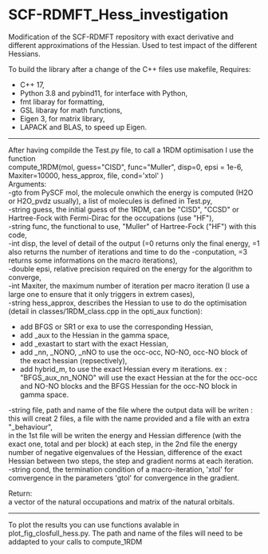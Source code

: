 # SCF-RDMFT_Hess_investigation
Modification of the SCF-RDMFT repository with exact derivative and different approximations of the Hessian. Used to test impact of the different Hessians.

To build the library after a change of the C++ files use makefile,
Requires: 
  - C++ 17,
  - Python 3.8 and pybind11, for interface with Python,
  - fmt libaray for formatting, 
  - GSL libaray for math functions,
  - Eigen 3, for matrix library,
  - LAPACK and BLAS, to speed up Eigen.

----

After having compilde the Test.py file, to call a 1RDM optimisation I use the function\
compute_1RDM(mol, guess="CISD", func="Muller", disp=0, epsi = 1e-6, Maxiter=10000, 
                 hess_approx, file, cond='xtol' )\
Arguments:\
-gto from PySCF mol, the molecule onwhich the energy is computed (H2O or H2O_pvdz usually), a list of molecules is defined in Test.py,\
-string guess, the initial guess of the 1RDM, can be "CISD", "CCSD" or Hartree-Fock with Fermi-Dirac for the occupations (use "HF"),\
-string func, the functional to use, "Muller" of Hartree-Fock ("HF") with this code,\
-int disp, the level of detail of the output (=0 returns only the final energy, =1 also returns the number of iterations and time to do the -conputation, =3 returns some informations on the macro iterations),\
-double epsi, relative precision required on the energy for the algorithm to converge, \
-int Maxiter, the maximum number of iteration per macro iteration (I use a large one to ensure that it only triggers in extrem cases),\
-string hess_approx, describes the Hessian to use to do the optimisation (detail in classes/1RDM_class.cpp in the opti_aux function):
  - add BFGS or SR1 or exa to use the corresponding Hessian,
  - add _aux to the Hessian in the gamma space,
  - add _exastart to start with the exact Hessian,
  - add _nn, _NONO, _nNO to use the occ-occ, NO-NO, occ-NO block of the exact hessian (repsectively),
  - add hybrid_m, to use the exact Hessian every m iterations.
  ex : "BFGS_aux_nn_NONO" will use the exact Hessian at the for the occ-occ and NO-NO blocks and the BFGS Hessian for the occ-NO block in gamma space.
  
-string file, path and name of the file where the output data will be writen :\
  this will creat 2 files, a file with the name provided and a file with an extra "_behaviour",\
  in the 1st file will be writen the energy and Hessian difference (with the exact one, total and per block) at each step,
  in the 2nd file the energy number of negative eigenvalues of the Hessian, difference of the exact Hessian between two steps, the step and gradient norms at each iteration.\
-string cond, the termination condition of a macro-iteration, 'xtol' for comvergence in the parameters 'gtol' for convergence in the gradient.

Return:\
a vector of the natural occupations and matrix of the natural orbitals. 

----

To plot the results you can use functions avalable in plot_fig_closfull_hess.py.
The path and name of the files will need to be addapted to your calls to compute_1RDM
